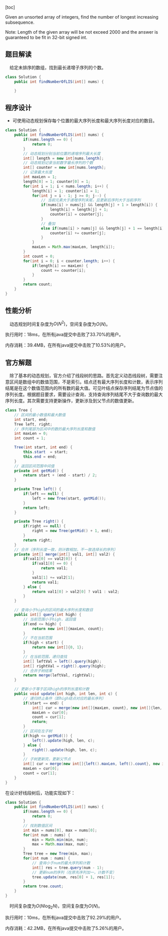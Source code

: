 [toc]

Given an unsorted array of integers, find the number of longest increasing subsequence.

Note: Length of the given array will be not exceed 2000 and the answer is guaranteed to be fit in 32-bit signed int.



## 题目解读

&emsp;给定未排序的数组，找到最长递增子序列的个数。

```java
class Solution {
    public int findNumberOfLIS(int[] nums) {

    }

```

## 程序设计

* 可使用动态规划保存每个位置的最大序列长度和最大序列长度对应的数目。

```java
class Solution {
    public int findNumberOfLIS(int[] nums) {
        if(nums.length == 0) {
            return 0;
        }
        // 动态规划分别当前位置的递增序列最大长度
        int[] length = new int[nums.length];
        // 动态规划记录当前数字最长序列的个数
        int[] counter = new int[nums.length];
        // 记录最大长度
        int maxLen = 1;
        length[0] = 1; counter[0] = 1;
        for(int i = 1; i < nums.length; i++) {
            length[i] = 1; counter[i] = 1;
            for(int j = i - 1; j >= 0; j--) {
                // 当前元素大于递增序列末尾，且更新后序列大于当前序列
                if(nums[i] > nums[j] && length[j] + 1 > length[i]) {
                    length[i] = length[j] + 1;
                    counter[i] = counter[j];
                } 
                // 叠加
                else if(nums[i] > nums[j] && length[j] + 1 == length[i]) {
                    counter[i] += counter[j];
                }
            }
            maxLen = Math.max(maxLen, length[i]);
        }
        int count = 0;
        for(int i = 0; i < counter.length; i++) {
            if(length[i] == maxLen) {
                count += counter[i];
            }
        }
        return count;
    }
}
```

## 性能分析

&emsp;动态规划时间复杂度为$O(N^2)$，空间复杂度为$O(N)$。

执行用时：18ms，在所有java提交中击败了33.70%的用户。

内存消耗：39.4MB，在所有java提交中击败了10.53%的用户。

## 官方解题

&emsp;除了基本的动态规划，官方介绍了线段树的思路。首先定义动态线段树，需要注意区间是数组中的数值范围，不是索引。结点还有最大序列长度和计数，表示序列结尾是在这个数值范围内的所有数的最大值。可见叶结点保存序列结尾为节点值的序列长度。根据题目要求，需要设计查询，支持查询序列结尾不大于查询数的最大序列长度。其次需要支持更新操作，更新涉及到父节点的数值更新。

```java
class Tree {
    // 区间的最小数值和最大数值
    int start, end;
    Tree left, right;
    // 序列尾部为区间中的数的最大序列长度和数值
    int maxLen = 0;
    int count = 1;

    Tree(int start, int end) {
        this.start  = start;
        this.end = end;
    }
    // 返回区间范围中间值
    private int getMid() {
        return start + (end - start) / 2;
    }

    private Tree left() {
        if(left == null) {
            left = new Tree(start, getMid());
        }
        return left;
    }

    private Tree right() {
        if(right == null) {
            right = new Tree(getMid() + 1, end);
        }
        return right;
    }
    // 合并（序列长度一致，则计数相加，不一致选择长的序列）
    private int[] merge(int[] val1, int[] val2) {
        if(val1[0] == val2[0]) {
            if(val1[0] == 0) {
                return val1;
            }
            val1[1] += val2[1];
            return val1;
        } else {
            return val1[0] > val2[0] ? val1 : val2;
        }
    }

    // 查询小于high的区间的最大序列长度和数目
    public int[] query(int high) {
        // 当前范围小于high，返回值
        if(end <= high) {
            return new int[]{maxLen, count};
        }
        // 不在当前范围
        if(high < start) {
            return new int[]{0, 1};
        }
        // 在当前范围，递归查找
        int[] leftVal = left().query(high);
        int[] rightVal = right().query(high);
        // 合并子树结果
        return merge(leftVal, rightVal);
    }

    // 更新小于等于区间high的序列长度和计数
    public void update(int high, int len, int c) {
        // 递归终止条件（即high结点对应的最长序列）
        if(start == end) {
            int[] cur = merge(new int[]{maxLen, count}, new int[]{len, c});
            maxLen = cur[0];
            count = cur[1];
            return;
        } 
        // 区间在左子树
        if(high <= getMid()) {
            left().update(high, len, c);
        } else {
            right().update(high, len, c);
        }
        // 子树更新完，更新父节点
        int[] cur = merge(new int[]{left().maxLen, left().count}, new int[]{right().maxLen, right().count});
        maxLen = cur[0];
        count = cur[1];
    }
}
```

在设计好线段树后，功能实现如下：

```java
class Solution {
    public int findNumberOfLIS(int[] nums) {
        if(nums.length == 0) {
            return 0;
        }
        // 找到数值区间
        int min = nums[0], max = nums[0];
        for(int num : nums) {
            min = Math.min(min, num);
            max = Math.max(max, num);
        }
        Tree tree = new Tree(min, max);
        for(int num : nums) {
            // 查询小于num的最大序列和计数
            int[] res = tree.query(num - 1);
            // 更新num的序列（在原先序列加一，计数不变）
            tree.update(num, res[0] + 1, res[1]);
        }
        return tree.count;
    }
}
```

&emsp;时间复杂度为$O(N\log_2N)$，空间复杂度为$O(N)$。

执行用时：10ms，在所有java提交中击败了92.29%的用户。

内存消耗：42.2MB，在所有java提交中击败了5.26%的用户。